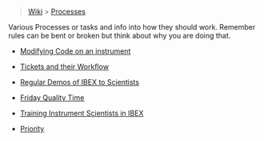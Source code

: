 > [Wiki](Home) > [Processes](Processes)

Various Processes or tasks and info into how they should work. Remember rules can be bent or broken but think about why you are doing that.

- [Modifying Code on an instrument](Modifying-Code-on-an-instrument)

- [Tickets and their Workflow](Tickets-and-their-Workflow)

- [Regular Demos of IBEX to Scientists](Regular-Demos-of-IBEX-to-Scientists) 

- [Friday Quality Time](Friday-Quality-Time) 

- [Training Instrument Scientists in IBEX](Training-Instrument-Scientists-in-IBEX)

- [Priority](Prioritisation)
